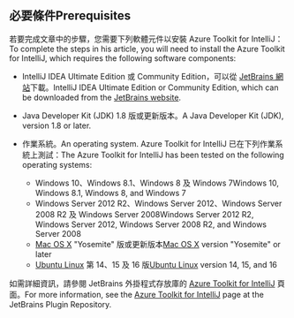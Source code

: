 ## <a name="prerequisites"></a><span data-ttu-id="4c35d-101">必要條件</span><span class="sxs-lookup"><span data-stu-id="4c35d-101">Prerequisites</span></span>
<span data-ttu-id="4c35d-102">若要完成文章中的步驟，您需要下列軟體元件以安裝 Azure Toolkit for IntelliJ：</span><span class="sxs-lookup"><span data-stu-id="4c35d-102">To complete the steps in his article, you will need to install the Azure Toolkit for IntelliJ, which requires the following software components:</span></span>

* <span data-ttu-id="4c35d-103">IntelliJ IDEA Ultimate Edition 或 Community Edition，可以從 [JetBrains 網站](https://www.jetbrains.com/idea/download/)下載。</span><span class="sxs-lookup"><span data-stu-id="4c35d-103">IntelliJ IDEA Ultimate Edition or Community Edition, which can be downloaded from the [JetBrains website](https://www.jetbrains.com/idea/download/).</span></span>

* <span data-ttu-id="4c35d-104">Java Developer Kit (JDK) 1.8 版或更新版本。</span><span class="sxs-lookup"><span data-stu-id="4c35d-104">A Java Developer Kit (JDK), version 1.8 or later.</span></span>

* <span data-ttu-id="4c35d-105">作業系統。</span><span class="sxs-lookup"><span data-stu-id="4c35d-105">An operating system.</span></span> <span data-ttu-id="4c35d-106">Azure Toolkit for IntelliJ 已在下列作業系統上測試：</span><span class="sxs-lookup"><span data-stu-id="4c35d-106">The Azure Toolkit for IntelliJ has been tested on the following operating systems:</span></span>
  
  * <span data-ttu-id="4c35d-107">Windows 10、Windows 8.1、Windows 8 及 Windows 7</span><span class="sxs-lookup"><span data-stu-id="4c35d-107">Windows 10, Windows 8.1, Windows 8, and Windows 7</span></span>
  * <span data-ttu-id="4c35d-108">Windows Server 2012 R2、Windows Server 2012、Windows Server 2008 R2 及 Windows Server 2008</span><span class="sxs-lookup"><span data-stu-id="4c35d-108">Windows Server 2012 R2, Windows Server 2012, Windows Server 2008 R2, and Windows Server 2008</span></span>
  * <span data-ttu-id="4c35d-109">[Mac OS X](http://www.apple.com/osx) "Yosemite" 版或更新版本</span><span class="sxs-lookup"><span data-stu-id="4c35d-109">[Mac OS X](http://www.apple.com/osx) version "Yosemite" or later</span></span>
  * <span data-ttu-id="4c35d-110">[Ubuntu Linux](http://www.ubuntu.com) 第 14、15 及 16 版</span><span class="sxs-lookup"><span data-stu-id="4c35d-110">[Ubuntu Linux](http://www.ubuntu.com) version 14, 15, and 16</span></span>

<span data-ttu-id="4c35d-111">如需詳細資訊，請參閱 JetBrains 外掛程式存放庫的 [Azure Toolkit for IntelliJ](https://plugins.jetbrains.com/plugin/8053) 頁面。</span><span class="sxs-lookup"><span data-stu-id="4c35d-111">For more information, see the [Azure Toolkit for IntelliJ](https://plugins.jetbrains.com/plugin/8053) page at the JetBrains Plugin Repository.</span></span>

<!--
> [!IMPORTANT]
> If you are using the Azure Toolkit for Eclipse on Windows, the toolkit requires installing the Azure SDK 2.9.6 or later in order to use the Azure emulator. You have two options for installing the Azure SDK:
> 
> * You can download and install the Azure SDK by using the [Web Platform Installer (WebPI)](http://go.microsoft.com/fwlink/?LinkID=252838).
> * If you do not have the Azure SDK installed when you create your first Azure deployment project, you will be prompted to automatically download install the requisite version of the Azure SDK.
> 
> Note that the Azure SDK is only required on Windows.
> 
> 
-->

